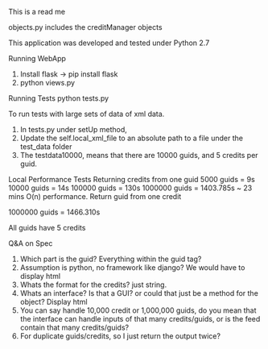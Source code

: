 This is a read me

objects.py includes the creditManager objects

This application was developed and tested under Python 2.7

Running WebApp
1. Install flask -> pip install flask
2. python views.py

Running Tests
python tests.py

To run tests with large sets of data of xml data. 
1. In tests.py under setUp method, 
2. Update the self.local_xml_file to an absolute path to a file under the test_data folder
3. The testdata10000, means that there are 10000 guids, and 5 credits per guid. 


Local Performance Tests
Returning credits from one guid
5000 guids = 9s
10000 guids = 14s
100000 guids = 130s
1000000 guids = 1403.785s ~ 23 mins
O(n) performance. 
Return guid from one credit


1000000 guids = 1466.310s

All guids have 5 credits



Q&A on Spec
1. Which part is the guid? Everything within the guid tag?
2. Assumption is python, no framework like django? We would have to display html
3. Whats the format for the credits? just string. 
4. Whats an interface? Is that a GUI? or could that just be a method for the object? Display html
5. You can say handle 10,000 credit or 1,000,000 guids, do you mean that the interface can handle inputs of that many credits/guids, or is the feed contain that many credits/guids?
6. For duplicate guids/credits, so I just return the output twice? 